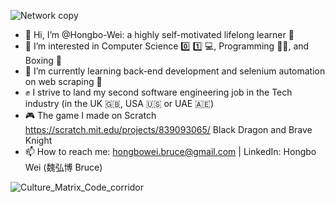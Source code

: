 ![Network copy](https://user-images.githubusercontent.com/112866063/236609596-266ae241-7272-433c-8d7b-bd3d7990e490.jpg)

- 👋 Hi, I’m @Hongbo-Wei: a highly self-motivated lifelong learner 📖
- 👀 I’m interested in Computer Science 0️⃣ 1️⃣ 💻, Programming 👨‍💻, and Boxing 🥊
- 🌱 I’m currently learning back-end development and selenium automation on web scraping 🐍
- ✊ I strive to land my second software engineering job in the Tech industry (in the UK 🇬🇧, USA 🇺🇸 or UAE 🇦🇪)
- 🎮 The game I made on Scratch https://scratch.mit.edu/projects/839093065/ Black Dragon and Brave Knight
- 📫 How to reach me: hongbowei.bruce@gmail.com | LinkedIn: Hongbo Wei (魏弘博 Bruce)

![Culture_Matrix_Code_corridor](https://user-images.githubusercontent.com/112866063/236608955-b46f3e94-ed3d-4b56-a7e7-6b04f25a3db9.jpeg)


<!---
Champ-Wei/Champ-Wei is a ✨ special ✨ repository because its `README.md` (this file) appears on your GitHub profile.
You can click the Preview link to take a look at your changes.
--->

